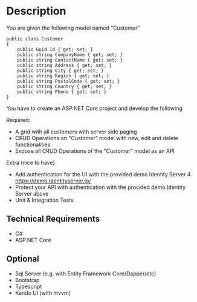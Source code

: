 # Description

You are given the following model named “Customer” 

```
public class Customer
{
	public Guid Id { get; set; }
	public string CompanyName { get; set; }
	public string ContactName { get; set; }
	public string Address { get; set; }
	public string City { get; set; }
	public string Region { get; set; }
	public string PostalCode { get; set; }
	public string Country { get; set; }
	public string Phone { get; set; }
}
```

You have to create an ASP.NET Core project and develop the following

Required: 
- A grid with all customers with server side paging
- CRUD Operations on "Customer" model with new, edit and delete functionalities
- Expose all CRUD Operations of the "Customer" model as an API 

Extra (nice to have)
- Add authentication for the UI with the provided demo Identity Server 4 https://demo.identityserver.io/
- Protect your API with authentication with the provided demo Identity Server above
- Unit & Integration Tests

## Technical Requirements 

- C#
- ASP.NET Core 

## Optional
- Sql Server (e.g. with Entity Framework Core/Dapper/etc)
- Bootstrap
- Typescript
- Kendo UI (with mvvm)
